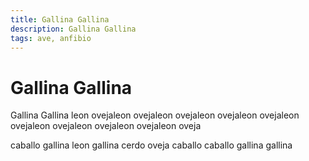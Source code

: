 ```yaml
---
title: Gallina Gallina
description: Gallina Gallina
tags: ave, anfibio
---
```


# Gallina Gallina

Gallina Gallina leon ovejaleon ovejaleon ovejaleon ovejaleon ovejaleon ovejaleon ovejaleon ovejaleon ovejaleon oveja

caballo gallina leon gallina cerdo oveja caballo caballo gallina gallina